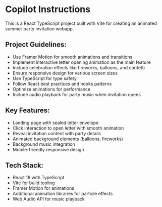 # Copilot Instructions

<!-- Use this file to provide workspace-specific custom instructions to Copilot. For more details, visit https://code.visualstudio.com/docs/copilot/copilot-customization#_use-a-githubcopilotinstructionsmd-file -->

This is a React TypeScript project built with Vite for creating an animated summer party invitation webapp.

## Project Guidelines:
- Use Framer Motion for smooth animations and transitions
- Implement interactive letter opening animation as the main feature
- Include celebration effects like fireworks, balloons, and confetti
- Ensure responsive design for various screen sizes
- Use TypeScript for type safety
- Follow React best practices and hooks patterns
- Optimize animations for performance
- Include audio playback for party music when invitation opens

## Key Features:
- Landing page with sealed letter envelope
- Click interaction to open letter with smooth animation
- Reveal invitation content with party details
- Animated background elements (balloons, fireworks)
- Background music integration
- Mobile-friendly responsive design

## Tech Stack:
- React 18 with TypeScript
- Vite for build tooling
- Framer Motion for animations
- Additional animation libraries for particle effects
- Web Audio API for music playback
